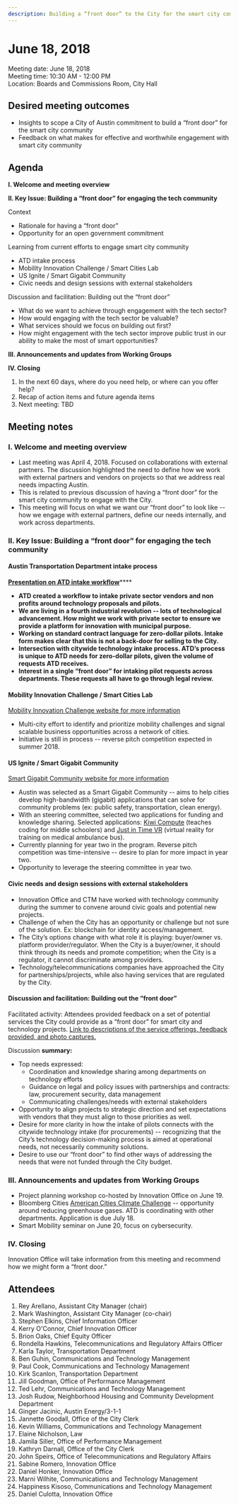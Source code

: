 ```yaml
---
description: Building a “front door” to the City for the smart city community
---
```


# June 18, 2018

Meeting date: June 18, 2018  
Meeting time: 10:30 AM - 12:00 PM  
Location: Boards and Commissions Room, City Hall

## **Desired meeting outcomes**

* Insights to scope a City of Austin commitment to build a “front door” for the smart city community
* Feedback on what makes for effective and worthwhile engagement with smart city community

## **Agenda**

**I. Welcome and meeting overview**

**II. Key Issue: Building a “front door” for engaging the tech community**

Context

* Rationale for having a “front door”
* Opportunity for an open government commitment

Learning from current efforts to engage smart city community

* ATD intake process
* Mobility Innovation Challenge / Smart Cities Lab
* US Ignite / Smart Gigabit Community
* Civic needs and design sessions with external stakeholders

Discussion and facilitation: Building out the “front door”

* What do we want to achieve through engagement with the tech sector?
* How would engaging with the tech sector be valuable?
* What services should we focus on building out first?
* How might engagement with the tech sector improve public trust in our ability to make the most of smart opportunities?

**III. Announcements and updates from Working Groups**

**IV. Closing**

1. In the next 60 days, where do you need help, or where can you offer help?
2. Recap of action items and future agenda items
3. Next meeting: TBD

## **Meeting notes**

### **I. Welcome and meeting overview**

* Last meeting was April 4, 2018. Focused on collaborations with external partners. The discussion highlighted the need to define how we work with external partners and vendors on projects so that we address real needs impacting Austin.
* This is related to previous discussion of having a “front door” for the smart city community to engage with the City.
* This meeting will focus on what we want our “front door” to look like -- how we engage with external partners, define our needs internally, and work across departments.

### **II. Key Issue: Building a “front door” for engaging the tech community**

#### **Austin Transportation Department intake process**

[**Presentation on ATD intake workflow**](https://drive.google.com/file/d/10VnEihAgPYip_BjbOqZQK4FRlPduLzf-/view?usp=sharing)\*\*\*\*

* **ATD created a workflow to intake private sector vendors and non profits around technology proposals and pilots.**
* **We are living in a fourth industrial revolution -- lots of technological advancement. How might we work with private sector to ensure we provide a platform for innovation with municipal purpose.**
* **Working on standard contract language for zero-dollar pilots. Intake form makes clear that this is not a back-door for selling to the City.**
* **Intersection with citywide technology intake process. ATD’s process is unique to ATD needs for zero-dollar pilots, given the volume of requests ATD receives.**  
* **Interest in a single “front door” for intaking pilot requests across departments. These requests all have to go through legal review.**

#### **Mobility Innovation Challenge / Smart Cities Lab**

[Mobility Innovation Challenge website for more information](https://mobilityinnovationchallenge.org/sbout/)

* Multi-city effort to identify and prioritize mobility challenges and signal scalable business opportunities across a network of cities.
* Initiative is still in process -- reverse pitch competition expected in summer 2018.

#### **US Ignite / Smart Gigabit Community**

[Smart Gigabit Community website for more information](https://www.us-ignite.org/programs/smart-gigabit-communities/)

* Austin was selected as a Smart Gigabit Community -- aims to help cities develop high-bandwidth \(gigabit\) applications that can solve for community problems \(ex: public safety, transportation, clean energy\).
* With an steering committee, selected two applications for funding and knowledge sharing. Selected applications: [Kiwi Compute](https://kiwicompute.com/) \(teaches coding for middle schoolers\) and [Just in Time VR](https://www.us-ignite.org/apps/just-in-time-vr-training-for-ambus-ems-personnel-0/) \(virtual reality for training on medical ambulance bus\).
* Currently planning for year two in the program. Reverse pitch competition was time-intensive -- desire to plan for more impact in year two.
* Opportunity to leverage the steering committee in year two.

#### **Civic needs and design sessions with external stakeholders**

* Innovation Office and CTM have worked with technology community during the summer to convene around civic goals and potential new projects.
* Challenge of when the City has an opportunity or challenge but not sure of the solution. Ex: blockchain for identity access/management.
* The City’s options change with what role it is playing: buyer/owner vs. platform provider/regulator. When the City is a buyer/owner, it should think through its needs and promote competition; when the City is a regulator, it cannot discriminate among providers.
* Technology/telecommunications companies have approached the City for partnerships/projects, while also having services that are regulated by the City.

#### **Discussion and facilitation: Building out the “front door”**

Facilitated activity: Attendees provided feedback on a set of potential services the City could provide as a “front door” for smart city and technology projects. [Link to descriptions of the service offerings, feedback provided, and photo captures.](https://airtable.com/shrqwgTpEj3HDFePA)

Discussion ****summary**:**

* Top needs expressed:
  * Coordination and knowledge sharing among departments on technology efforts
  * Guidance on legal and policy issues with partnerships and contracts: law, procurement security, data management
  * Communicating challenges/needs with external stakeholders
* Opportunity to align projects to strategic direction and set expectations with vendors that they must align to those priorities as well.
* Desire for more clarity in how the intake of pilots connects with the citywide technology intake \(for procurements\) -- recognizing that the City’s technology decision-making process is aimed at operational needs, not necessarily community solutions.
* Desire to use our “front door” to find other ways of addressing the needs that were not funded through the City budget.

### **III. Announcements and updates from Working Groups**

* Project planning workshop co-hosted by Innovation Office on June 19.
* Bloomberg Cities [American Cities Climate Challenge](https://www.bloomberg.org/press/releases/american-cities-climate-challenge/) -- opportunity around reducing greenhouse gases. ATD is coordinating with other departments. Application is due July 18.
* Smart Mobility seminar on June 20, focus on cybersecurity.

### **IV. Closing**

Innovation Office will take information from this meeting and recommend how we might form a “front door.”

## Attendees

1. Rey Arellano, Assistant City Manager \(chair\)
2. Mark Washington, Assistant City Manager \(co-chair\)
3. Stephen Elkins, Chief Information Officer
4. Kerry O'Connor, Chief Innovation Officer
5. Brion Oaks, Chief Equity Officer
6. Rondella Hawkins, Telecommunications and Regulatory Affairs Officer
7. Karla Taylor, Transportation Department
8. Ben Guhin, Communications and Technology Management
9. Paul Cook, Communications and Technology Management
10. Kirk Scanlon, Transportation Department
11. Jill Goodman, Office of Performance Management
12. Ted Lehr, Communications and Technology Management
13. Josh Rudow, Neighborhood Housing and Community Development Department
14. Ginger Jacinic, Austin Energy/3-1-1
15. Jannette Goodall, Office of the City Clerk
16. Kevin Williams, Communications and Technology Management
17. Elaine Nicholson, Law
18. Jamila  Siller, Office of Performance Management
19. Kathryn Darnall, Office of the City Clerk
20. John Speirs, Office of Telecommunications and Regulatory Affairs
21. Sabine Romero, Innovation Office
22. Daniel Honker, Innovation Office
23. Marni Wilhite, Communications and Technology Management
24. Happiness Kisoso, Communications and Technology Management
25. Daniel Culotta, Innovation Office

